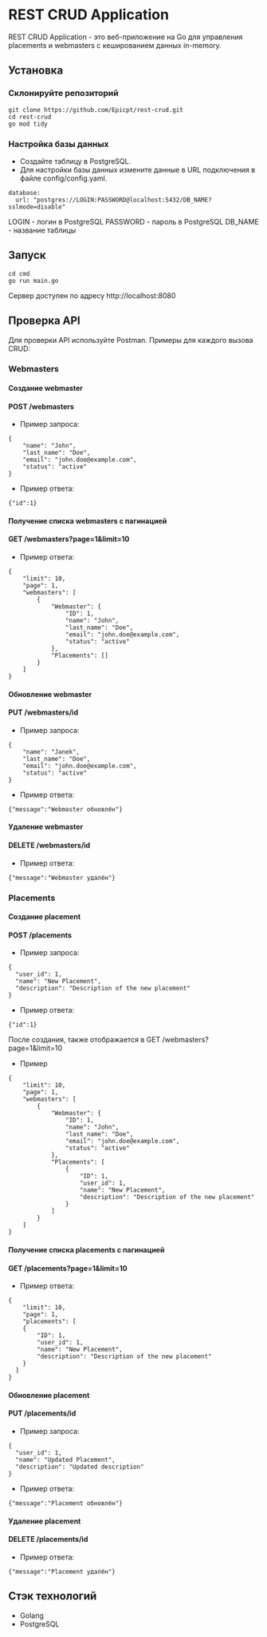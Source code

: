 # REST CRUD Application

REST CRUD Application - это веб-приложение на Go для управления placements и webmasters c кешированием данных in-memory.

## Установка

### Склонируйте репозиторий
```
git clone https://github.com/Epicpt/rest-crud.git
cd rest-crud
go mod tidy
```
### Настройка базы данных
* Создайте таблицу в PostgreSQL.
* Для настройки базы данных измените данные в URL подключения в файле config/config.yaml.
```
database:
  url: "postgres://LOGIN:PASSWORD@localhost:5432/DB_NAME?sslmode=disable"
```

 LOGIN - логин в PostgreSQL
 PASSWORD - пароль в PostgreSQL
 DB_NAME - название таблицы

## Запуск
```
cd cmd
go run main.go
```

Сервер доступен по адресу http://localhost:8080

## Проверка API
Для проверки API используйте Postman. Примеры для каждого вызова CRUD:
### Webmasters
#### Создание webmaster
#### POST /webmasters
* Пример запроса:
```
{
    "name": "John",
    "last_name": "Doe",
    "email": "john.doe@example.com",
    "status": "active"
}
```
* Пример ответа:
```
{"id":1}
```
#### Получение списка webmasters с пагинацией
#### GET  /webmasters?page=1&limit=10
* Пример ответа:
```
{
    "limit": 10,
    "page": 1,
    "webmasters": [
        {
            "Webmaster": {
                "ID": 1,
                "name": "John",
                "last_name": "Doe",
                "email": "john.doe@example.com",
                "status": "active"
            },
            "Placements": []
        }
    ]
}
```
#### Обновление webmaster
#### PUT /webmasters/id
* Пример запроса:
```
{
    "name": "Janek",
    "last_name": "Doe",
    "email": "john.doe@example.com",
    "status": "active"
}
```
* Пример ответа:
```
{"message":"Webmaster обновлён"}
```
#### Удаление webmaster
#### DELETE /webmasters/id
* Пример ответа:
```
{"message":"Webmaster удалён"}
```
### Placements
#### Создание placement
#### POST /placements
* Пример запроса:
```
{
  "user_id": 1,
  "name": "New Placement",
  "description": "Description of the new placement"
}
```
* Пример ответа:
```
{"id":1}
```
После создания, также отображается в GET /webmasters?page=1&limit=10
* Пример
```
{
    "limit": 10,
    "page": 1,
    "webmasters": [
        {
            "Webmaster": {
                "ID": 1,
                "name": "John",
                "last_name": "Doe",
                "email": "john.doe@example.com",
                "status": "active"
            },
            "Placements": [
                {
                    "ID": 1,
                    "user_id": 1,
                    "name": "New Placement",
                    "description": "Description of the new placement"
                }
            ]
        }
    ]
}
```
#### Получение списка placements с пагинацией
#### GET  /placements?page=1&limit=10
* Пример ответа:
```
{
    "limit": 10,
    "page": 1,
    "placements": [
    {
        "ID": 1,
        "user_id": 1,
        "name": "New Placement",
        "description": "Description of the new placement"
    }
  ]
}
```
#### Обновление placement
#### PUT /placements/id
* Пример запроса:
```
{
  "user_id": 1,
  "name": "Updated Placement",
  "description": "Updated description"
}
```
* Пример ответа:
```
{"message":"Placement обновлён"}
```
#### Удаление placement
#### DELETE /placements/id
* Пример ответа:
```
{"message":"Placement удалён"}
```

## Стэк технологий
* Golang
* PostgreSQL
